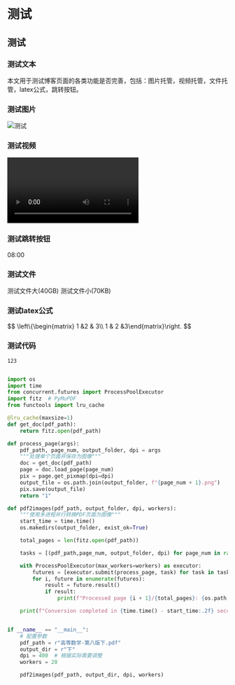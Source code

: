 <div style="display:none;" class="author">
{
    "title": "测试",
    "date" : "2025-02-23",
    "weather" : "sunny",
    "description": "欢迎来到 泛舟游客 的博客",
    "tag" : ["测试"]
}
</div>

# 测试
## 测试

### 测试文本
本文用于测试博客页面的各类功能是否完善，包括：图片托管，视频托管，文件托管，latex公式，跳转按钮。

### 测试图片
![测试](https://sns-na-i2.xhscdn.com/spectrum/1040g34o31h6jan57424g5pgi0nb1om97r2bn41g)

### 测试视频

<video src="https://sns-video-default.xhscdn.com/stream/79/110/258/01e7fe53860d57424f037001963977f94f_258.mp4" controls="controls" preload="metadata" video-id="0" ></video>

### 测试跳转按钮
<span class="video-time-jump" bind-id="0">08:00</span>

### 测试文件
<files file-id="1">测试文件大</files>(40GB)
<files file-id="2">测试文件小</files>(70KB)

### 测试latex公式
$$ \left\\{\begin{matrix} 1 &2   & 3\\\\ 1 & 2 &3\end{matrix}\right. $$

### 测试代码
`123`
```python

import os
import time
from concurrent.futures import ProcessPoolExecutor
import fitz  # PyMuPDF
from functools import lru_cache

@lru_cache(maxsize=1)
def get_doc(pdf_path):
    return fitz.open(pdf_path)

def process_page(args):
    pdf_path, page_num, output_folder, dpi = args
    """处理单个页面并保存为图像"""
    doc = get_doc(pdf_path)
    page = doc.load_page(page_num)
    pix = page.get_pixmap(dpi=dpi)
    output_file = os.path.join(output_folder, f"{page_num + 1}.png")
    pix.save(output_file)
    return "1"

def pdf2images(pdf_path, output_folder, dpi, workers):
    """使用多进程并行转换PDF页面为图像"""
    start_time = time.time()
    os.makedirs(output_folder, exist_ok=True)

    total_pages = len(fitz.open(pdf_path))

    tasks = [(pdf_path,page_num, output_folder, dpi) for page_num in range(total_pages)]

    with ProcessPoolExecutor(max_workers=workers) as executor:
        futures = [executor.submit(process_page, task) for task in tasks]
        for i, future in enumerate(futures):
            result = future.result()
            if result:
                print(f"Processed page {i + 1}/{total_pages}: {os.path.basename(result)}")

    print(f"Conversion completed in {time.time() - start_time:.2f} seconds")


if __name__ == "__main__":
    # 配置参数
    pdf_path = r"高等数学-第八版下.pdf"
    output_dir = r"下"
    dpi = 400  # 根据实际需要调整
    workers = 20

    pdf2images(pdf_path, output_dir, dpi, workers)


```


     
